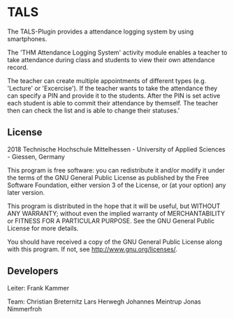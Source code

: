 # TALS #

The TALS-Plugin provides a attendance logging system by using smartphones. 

The 'THM Attendance Logging System' activity module enables a teacher to take attendance during class and students to view their own attendance record.

The teacher can create multiple appointments of different types (e.g. 'Lecture' or 'Excercise'). If the teacher wants to take the attendance they can specify a PIN and provide it to the students. After the PIN is set active each student is able to commit their attendance by themself. The teacher then can check the list and is able to change their statuses.'

## License ##

2018 Technische Hochschule Mittelhessen - University of Applied Sciences - Giessen, Germany

This program is free software: you can redistribute it and/or modify it under
the terms of the GNU General Public License as published by the Free Software
Foundation, either version 3 of the License, or (at your option) any later
version.

This program is distributed in the hope that it will be useful, but WITHOUT ANY
WARRANTY; without even the implied warranty of MERCHANTABILITY or FITNESS FOR A
PARTICULAR PURPOSE.  See the GNU General Public License for more details.

You should have received a copy of the GNU General Public License along with
this program.  If not, see <http://www.gnu.org/licenses/>.

## Developers ##

Leiter: 
Frank Kammer

Team: 
Christian Breternitz
Lars Herwegh
Johannes Meintrup
Jonas Nimmerfroh
